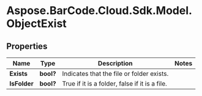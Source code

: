 # Aspose.BarCode.Cloud.Sdk.Model.ObjectExist

## Properties

Name | Type | Description | Notes
---- | ---- | ----------- | -----
**Exists** | **bool?** | Indicates that the file or folder exists. |
**IsFolder** | **bool?** | True if it is a folder, false if it is a file. |


